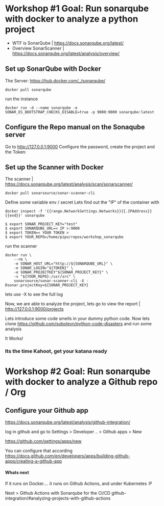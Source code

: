 # Workshop #1 Goal: Run sonarqube with docker to analyze a python project

* WTF is SonarQube | https://docs.sonarqube.org/latest/
* Overview SonarScanner | https://docs.sonarqube.org/latest/analysis/overview/

## Set up SonarQube with Docker

The Server:
    https://hub.docker.com/_/sonarqube/

    docker pull sonarqube

run the instance

    docker run -d --name sonarqube -e SONAR_ES_BOOTSTRAP_CHECKS_DISABLE=true -p 9000:9000 sonarqube:latest


## Configure the Repo manual on the Sonaqube server

Go to http://127.0.0.1:9000 Configure the password, create the project and the Token:


## Set up the Scanner with Docker

The scanner | 
https://docs.sonarqube.org/latest/analysis/scan/sonarscanner/

    docker pull sonarsource/sonar-scanner-cli


Define some variable env / secret
    Lets find out the "IP" of the container with
    
    docker inspect -f '{{range.NetworkSettings.Networks}}{{.IPAddress}}{{end}}' sonarqube

```
$ export SONAR_PROJECT_KEY="test"
$ export SONARQUBE_URL=< IP >:9000
$ export TOKEN=< YOUR TOKEN >
$ export YOUR_REPO=/home/pipo/repos/workshop_sonarqube
```

run the scanner

    docker run \
        --rm \
        -e SONAR_HOST_URL="http://${SONARQUBE_URL}" \
        -e SONAR_LOGIN="${TOKEN}" \
        -e SONAR_PROJECTKEY"${SONAR_PROJECT_KEY}" \
        -v "${YOUR_REPO}:/usr/src" \
        sonarsource/sonar-scanner-cli -X -Dsonar.projectKey=${SONAR_PROJECT_KEY}


lets use -X to see the full log

Now, we are able to analyze the project, lets go to view the report | http://127.0.0.1:9000/projects

Lets introduce some code smells in your dummy python code.
Now lets clone https://github.com/sobolevn/python-code-disasters and run some analysis

It Works!

### Its the time Kahoot, get your katana ready


# Workshop #2 Goal: Run sonarqube with docker to analyze a Github repo / Org

## Configure your Github app

https://docs.sonarqube.org/latest/analysis/github-integration/

log in github and go to
Settings > Developer .. > Github apps > New

https://github.com/settings/apps/new

You can configure that according
https://docs.github.com/en/developers/apps/building-github-apps/creating-a-github-app


####  Whats next

If it runs on Docker.... it runs on Github Actions, and under Kubernetes :P

Next > Github Actions with Sonarqube for the CI/CD
github-integration/#analyzing-projects-with-github-actions
